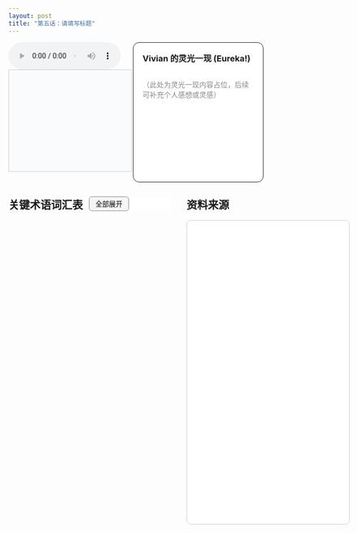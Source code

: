 ```yaml
---
layout: post
title: "第五话：请填写标题"
---
```


<!-- 上方：音频+字幕 | Vivian 的灵光一现 -->
<div style="display: flex; gap: 24px; margin-bottom: 2em; align-items: stretch; max-height: 340px; min-height: 240px;">
  <!-- 左上：音频+字幕 -->
  <div style="flex: 2 1 0; display: flex; flex-direction: column; justify-content: flex-start;">
    <audio id="audio-ep5" controls style="width: 100%; max-width: 700px;">
      <source src="/class/assets/podcasts/innovation_ep5.wav" type="audio/wav">
      您的浏览器不支持 audio 元素。
    </audio>
    <div id="lrc-container-ep5" style="width: 100%; max-width: 700px; max-height: 240px; min-height: 180px; overflow-y: auto; border: 1px solid #ccc; padding: 10px; background: #fafbfc; margin-bottom: 1.5em;">
      <ul id="lrc-list-ep5" style="margin:0; padding:0;"></ul>
    </div>
  </div>
  <!-- 右上：Vivian 的灵光一现 -->
  <div style="flex: 1 1 0; border: 1.5px solid #222; border-radius: 12px; padding: 18px; background: #fff; min-width: 220px; display: flex; flex-direction: column;">
    <h3 style="margin-top:0;">Vivian 的灵光一现 (Eureka!)</h3>
    <div style="flex:1; height: 100%; overflow-y: auto; min-height: 120px; color: #888;">
      <p>（此处为灵光一现内容占位，后续可补充个人感想或灵感）</p>
    </div>
  </div>
</div>

<!-- 下方：关键术语词汇表 | 资料来源 -->
<div style="display: flex; gap: 32px; margin-bottom: 2em;">
  <!-- 左下：关键术语词汇表 -->
  <div style="flex: 1 1 0; min-width: 320px; max-height: 70vh; overflow-y: auto;">
    <div style="position: sticky; top: 0; z-index: 2; background: #fff; display: flex; align-items: center; gap: 12px;">
      <h2 style="margin: 0;">关键术语词汇表</h2>
      <button id="toggle-all-terms" style="padding: 4px 12px; font-size: 0.95em; border-radius: 6px; border: 1px solid #888; background: #f5f5f5; cursor: pointer;">全部展开</button>
    </div>
    <ul id="term-list" style="list-style: none; padding: 0; margin-top: 1em;"></ul>
  </div>
  <!-- 右下：资料来源 -->
  <div style="flex: 1 1 0; min-width: 320px;">
    <h2 style="margin-top: 0;">资料来源</h2>
    <iframe src="/class/assets/podcasts/Chapter 5.pdf" width="100%" height="600px" style="border:1px solid #ccc; border-radius:8px;"></iframe>
  </div>
</div>

<script>
const terms = [
  { name: "创新型组织 (Innovative Organization)", desc: "一种通过结构、文化和管理实践支持和鼓励新想法产生、发展和实施的组织。" },
  { name: "个人层面 (Individual Level)", desc: "创新型组织管理中的一个关注点，侧重于个体员工的创造力、领导力和想法识别能力。" },
  { name: "集体层面 (Collective Level)", desc: "创新型组织管理中的一个关注点，涉及团队、群体和流程如何共同促进创新行为和成果。" },
  { name: "氛围层面 (Climate/Context Level)", desc: "创新型组织管理中的一个关注点，评估组织环境和文化因素对创新的影响。" },
  { name: "共同愿景 (Shared Vision)", desc: "组织成员共同持有并致力于实现的清晰目标和目的，是创新领导力的核心。" },
  { name: "核心刚性 (Core Rigidities)", desc: "组织因其核心竞争力而形成的思维定势和行为模式，可能成为阻碍其适应新变化和创新的障碍。" },
  { name: "转型领导力 (Transformational Leadership)", desc: "一种领导风格，通过愿景、激励和智力刺激来激发下属的创新潜力和组织承诺。" },
  { name: "领导-成员交换 (Leader-Member Exchange, LMX)", desc: "领导者与下属之间关系的质量和性质，对下属的创造力和自我决定感有重要影响。" },
  { name: "上层梯队理论 (Upper Echelons Theory)", desc: "认为高层管理团队（TMT）的特质和经验会影响组织的战略选择和绩效。" },
  { name: "有机式组织 (Organic Organization)", desc: "一种灵活、非正式的组织结构，适用于快速变化和不确定性高的环境，强调去中心化和横向沟通。" },
  { name: "机械式组织 (Mechanistic Organization)", desc: "一种 rigid、 formal 的组织结构，适用于稳定和可预测的环境，强调层级控制和标准化流程。" },
  { name: "简单结构 (Simple Structure)", desc: "明茨伯格结构原型之一，高度集中、有机，适用于小型初创企业，创新力强但依赖创始人。" },
  { name: "机械式官僚结构 (Machine Bureaucracy)", desc: "明茨伯格结构原型之一，高度集中、机械化，适用于大规模生产，创新通过专家系统实现。" },
  { name: "事业部制 (Divisionalized Form)", desc: "明茨伯格结构原型之一，分散式有机结构，适用于大型多元化组织，各事业部具有一定自主权。" },
  { name: "专业官僚结构 (Professional Bureaucracy)", desc: "明茨伯格结构原型之一，分散式机械化结构，权力下放给专业人员，通过共同标准协调。" },
  { name: "特设机构 (Adhocracy)", desc: "明茨伯格结构原型之一，项目型、高度灵活的组织，适用于复杂和不稳定环境，创新力极强。" },
  { name: "使命导向型 (Mission-oriented)", desc: "明茨伯格结构原型之一（新兴模式），由共同价值观驱动，成员高度承诺并自主行动。" },
  { name: "技术推动者 (Technical Champion)", desc: "在创新项目中提供关键技术知识、解决问题和激励团队的个体。" },
  { name: "组织赞助者 (Organizational Sponsor)", desc: "在组织内部为创新项目提供资源、支持和排除障碍，并在高层进行倡导的个体。" },
  { name: "商业创新者 (Business Innovator)", desc: "在创新项目中代表市场或用户视角，确保新想法符合商业需求和用户体验的个体。" },
  { name: "技术守门人 (Technological Gatekeeper)", desc: "在组织内部信息网络中充当枢纽的个体，负责收集外部信息并将其传递给相关人员。" },
  { name: "高参与度创新 (High Involvement in Innovation, HII)", desc: "一种将创新能力扩散到整个组织，鼓励所有员工持续贡献想法和改进的实践。" },
  { name: "持续改进 (Kaizen)", desc: "源自日本的哲学，强调通过小而持续的增量改进来提高质量和效率。" },
  { name: "精益思维 (Lean Thinking)", desc: "一种管理哲学，旨在通过消除浪费、优化流程和高员工参与来提高效率和价值创造。" },
  { name: "组织冗余 (Organizational Slack)", desc: "组织中超出现有任务需求的多余资源，在不确定和需要创新时，它能作为实验和探索的缓冲。" },
  { name: "团队 (Team)", desc: "一群为实现共同目标而协作，并共同承担责任的个体组合。" },
  { name: "团队角色 (Team Roles)", desc: "指在团队中个体倾向于扮演的特定行为模式和贡献类型，如Belbin的团队角色理论。" },
  { name: "创新氛围 (Creative Climate)", desc: "组织中支持和鼓励创造性思维和创新行为的共享感知和行为模式。" },
  { name: "组织文化 (Organizational Culture)", desc: "组织深层次的共享价值观、信仰、假设和规范，决定了组织“行事的方式”。" },
  { name: "信任与开放 (Trust and Openness)", desc: "创新氛围的一个维度，指组织内部人际关系中的情感安全，鼓励员工提出想法而无惧惩罚。" },
  { name: "挑战与投入 (Challenge and Involvement)", desc: "创新氛围的一个维度，指员工对工作和组织目标的内在激励和承诺程度。" },
  { name: "想法支持与空间 (Support and Space for Ideas)", desc: "创新氛围的一个维度，指组织提供给员工讨论、测试和发展新想法的时间和资源。" },
  { name: "冲突与辩论 (Conflict and Debate)", desc: "创新氛围的一个维度，建设性冲突（如任务冲突）和开放辩论对创新有益，而关系冲突则有害。" },
  { name: "风险承担 (Risk-taking)", desc: "创新氛围的一个维度，指组织对不确定性和模糊性的容忍度，鼓励员工尝试大胆的新举措。" },
  { name: "自由 (Freedom)", desc: "创新氛围的一个维度，指员工在工作中享有的自主权和定义自己工作的独立性。" },
  { name: "跨界合作 (Boundary-Spanning)", desc: "指组织内部或组织之间超越传统界限的合作，以促进信息、知识和想法的流动。" },
  { name: "开放创新 (Open Innovation)", desc: "一种范式，认为企业可以并将使用内部和外部的理念，以及内部和外部的市场路径来推进其技术。" },
  { name: "集体效率 (Collective Efficiency)", desc: "通过产业集群或网络中多个组织的紧密协作和互动，实现单个组织无法达到的整体绩效提升。" },
  { name: "供应链学习 (Supply Chain Learning, SCL)", desc: "供应链中各方通过信息共享、协作和共同解决问题来获取知识和提升能力的过程。" }
];

function renderTerms(expandAll = false) {
  const ul = document.getElementById('term-list');
  ul.innerHTML = '';
  terms.forEach((term, idx) => {
    const li = document.createElement('li');
    li.style.marginBottom = '10px';
    li.innerHTML = `
      <div class=\"term-title\" style=\"font-weight:bold; cursor:pointer; display:flex; align-items:center;\">
        <span style=\"flex:1;\">${term.name}</span>
        <span class=\"arrow\" style=\"transition:transform 0.2s;\">${expandAll ? '▼' : '▶'}</span>
      </div>
      <div class=\"term-desc\" style=\"display:${expandAll ? 'block' : 'none'}; margin-top:6px; color:#444; background:#f8f8f8; border-radius:6px; padding:8px 12px;\">
        ${term.desc}
      </div>
    `;
    li.querySelector('.term-title').onclick = function() {
      const desc = li.querySelector('.term-desc');
      const arrow = li.querySelector('.arrow');
      if (desc.style.display === 'none') {
        desc.style.display = 'block';
        arrow.textContent = '▼';
      } else {
        desc.style.display = 'none';
        arrow.textContent = '▶';
      }
    };
    ul.appendChild(li);
  });
}

let allExpanded = false;
document.addEventListener('DOMContentLoaded', function() {
  renderTerms(false);
  document.getElementById('toggle-all-terms').onclick = function() {
    allExpanded = !allExpanded;
    renderTerms(allExpanded);
    this.textContent = allExpanded ? '全部折叠' : '全部展开';
  };
});
</script>

<script>
async function fetchLRC(url) {
  const res = await fetch(url);
  return await res.text();
}
function parseLRC(lrc) {
  const lines = lrc.split('\n');
  const result = [];
  const timeExp = /^(\d{2}):(\d{2})\s+/;
  for (let line of lines) {
    const match = timeExp.exec(line);
    if (match) {
      const min = parseInt(match[1]);
      const sec = parseInt(match[2]);
      const time = min * 60 + sec;
      const text = line.replace(timeExp, '').trim();
      result.push({ time, text });
    }
  }
  return result;
}
function renderLRC(lrcArr) {
  const ul = document.getElementById('lrc-list-ep5');
  ul.innerHTML = '';
  lrcArr.forEach((item, idx) => {
    const li = document.createElement('li');
    li.textContent = item.text;
    li.setAttribute('data-idx', idx);
    li.style.listStyle = 'none';
    ul.appendChild(li);
  });
}
function syncLRC(audio, lrcArr) {
  const ul = document.getElementById('lrc-list-ep5');
  audio.addEventListener('timeupdate', () => {
    const currentTime = audio.currentTime;
    let idx = 0;
    for (let i = 0; i < lrcArr.length; i++) {
      if (currentTime >= lrcArr[i].time) idx = i;
      else break;
    }
    ul.querySelectorAll('li').forEach(li => li.classList.remove('active'));
    const activeLi = ul.querySelector(`li[data-idx=\"${idx}\"]`);
    if (activeLi) {
      activeLi.classList.add('active');
      activeLi.scrollIntoView({ behavior: 'smooth', block: 'center' });
    }
  });
}
(async function() {
  const lrcText = await fetchLRC('/class/assets/podcasts/innovation_ep5.txt');
  const lrcArr = parseLRC(lrcText);
  renderLRC(lrcArr);
  const audio = document.getElementById('audio-ep5');
  syncLRC(audio, lrcArr);
})();
</script> 